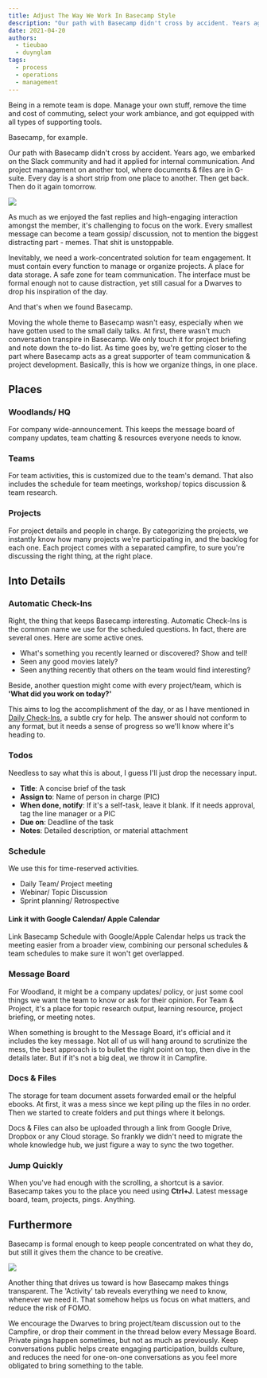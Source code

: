 ```yaml
---
title: Adjust The Way We Work In Basecamp Style
description: "Our path with Basecamp didn't cross by accident. Years ago, we embarked on the Slack community and had it applied for internal communication. And project management on another tool, where documents & files are in G-suite."
date: 2021-04-20
authors:
  - tieubao
  - duynglam
tags:
  - process
  - operations
  - management
---
```


Being in a remote team is dope. Manage your own stuff, remove the time and cost of commuting, select your work ambiance, and got equipped with all types of supporting tools.

Basecamp, for example.

Our path with Basecamp didn't cross by accident. Years ago, we embarked on the Slack community and had it applied for internal communication. And project management on another tool, where documents & files are in G-suite. Every day is a short strip from one place to another. Then get back. Then do it again tomorrow.

![](adjust-the-way-we-work-in-basecamp-style_658f6b0263106796290e37aa78015232_md5.webp)

As much as we enjoyed the fast replies and high-engaging interaction amongst the member, it's challenging to focus on the work. Every smallest message can become a team gossip/ discussion, not to mention the biggest distracting part - memes. That shit is unstoppable.

Inevitably, we need a work-concentrated solution for team engagement. It must contain every function to manage or organize projects. A place for data storage. A safe zone for team communication. The interface must be formal enough not to cause distraction, yet still casual for a Dwarves to drop his inspiration of the day.

And that's when we found Basecamp.

Moving the whole theme to Basecamp wasn't easy, especially when we have gotten used to the small daily talks. At first, there wasn't much conversation transpire in Basecamp. We only touch it for project briefing and note down the to-do list. As time goes by, we're getting closer to the part where Basecamp acts as a great supporter of team communication & project development. Basically, this is how we organize things, in one place.

## Places

### Woodlands/ HQ

For company wide-announcement. This keeps the message board of company updates, team chatting & resources everyone needs to know.

### Teams

For team activities, this is customized due to the team's demand. That also includes the schedule for team meetings, workshop/ topics discussion & team research.

### Projects

For project details and people in charge. By categorizing the projects, we instantly know how many projects we're participating in, and the backlog for each one. Each project comes with a separated campfire, to sure you're discussing the right thing, at the right place.

## Into Details

### Automatic Check-Ins

Right, the thing that keeps Basecamp interesting. Automatic Check-Ins is the common name we use for the scheduled questions. In fact, there are several ones. Here are some active ones.

- What's something you recently learned or discovered? Show and tell!
- Seen any good movies lately?
- Seen anything recently that others on the team would find interesting?

Beside, another question might come with every project/team, which is **'What did you work on today?'**

This aims to log the accomplishment of the day, or as I have mentioned in [Daily Check-Ins](https://dwarves.foundation/memo/daily-check-ins), a subtle cry for help. The answer should not conform to any format, but it needs a sense of progress so we'll know where it's heading to.

### Todos

Needless to say what this is about, I guess I'll just drop the necessary input.

- **Title**: A concise brief of the task
- **Assign to**: Name of person in charge (PIC)
- **When done, notify**: If it's a self-task, leave it blank. If it needs approval, tag the line manager or a PIC
- **Due on**: Deadline of the task
- **Notes**: Detailed description, or material attachment

### Schedule

We use this for time-reserved activities.

- Daily Team/ Project meeting
- Webinar/ Topic Discussion
- Sprint planning/ Retrospective

#### Link it with Google Calendar/ Apple Calendar

Link Basecamp Schedule with Google/Apple Calendar helps us track the meeting easier from a broader view, combining our personal schedules & team schedules to make sure it won't get overlapped.

### Message Board

For Woodland, it might be a company updates/ policy, or just some cool things we want the team to know or ask for their opinion.
For Team & Project, it's a place for topic research output, learning resource, project briefing, or meeting notes.

When something is brought to the Message Board, it's official and it includes the key message. Not all of us will hang around to scrutinize the mess, the best approach is to bullet the right point on top, then dive in the details later. But if it's not a big deal, we throw it in Campfire.

### Docs & Files

The storage for team document assets forwarded email or the helpful ebooks. At first, it was a mess since we kept piling up the files in no order. Then we started to create folders and put things where it belongs.

Docs & Files can also be uploaded through a link from Google Drive, Dropbox or any Cloud storage. So frankly we didn't need to migrate the whole knowledge hub, we just figure a way to sync the two together.

### Jump Quickly

When you've had enough with the scrolling, a shortcut is a savior. Basecamp takes you to the place you need using **Ctrl+J**. Latest message board, team, projects, pings. Anything.

## Furthermore

Basecamp is formal enough to keep people concentrated on what they do, but still it gives them the chance to be creative.

![](adjust-the-way-we-work-in-basecamp-style_f6faf06ec700b2002c00cd15aa3ea707_md5.webp)

Another thing that drives us toward is how Basecamp makes things transparent. The 'Activity' tab reveals everything we need to know, whenever we need it. That somehow helps us focus on what matters, and reduce the risk of FOMO.

We encourage the Dwarves to bring project/team discussion out to the Campfire, or drop their comment in the thread below every Message Board. Private pings happen sometimes, but not as much as previously. Keep conversations public helps create engaging participation, builds culture, and reduces the need for one-on-one conversations as you feel more obligated to bring something to the table.


